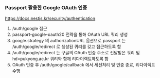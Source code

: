 ### Passport 활용한 Google OAuth 인증
https://docs.nestjs.kr/security/authentication

1. /auth/google 접근
2. passport-google-oauth20 전략을 통해 OAuth URL 쿼리 생성
3. google.strategy 의 authorizationURL 옵션으로 passport 는 /auth/google/redirect 로 생성된 퀴리를 갖고 접근하도록 함
4. /auth/google/redirect 는 구글의 OAuth 인증 주소로 전달받은 쿼리 및 hd=pukyong.ac.kr 쿼리와 함께 리다이렉트하도록 함
5. OAuth 인증 후 /auth/google/callback 에서 세션처리 및 인증 종료, 리다이렉트 수행
